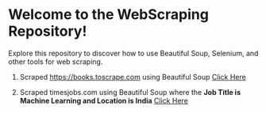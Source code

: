 # Welcome to the WebScraping Repository!

Explore this repository to discover how to use Beautiful Soup, Selenium, and other tools for web scraping.

1. Scraped https://books.toscrape.com using Beautiful Soup [Click Here](https://github.com/mukul-mschauhan/webscraping/blob/main/scrape_books.py)

2. Scraped timesjobs.com using Beautiful Soup where the **Job Title is Machine Learning and Location is India** [Click Here](https://github.com/mukul-mschauhan/webscraping/blob/main/ML_Jobs.py)
